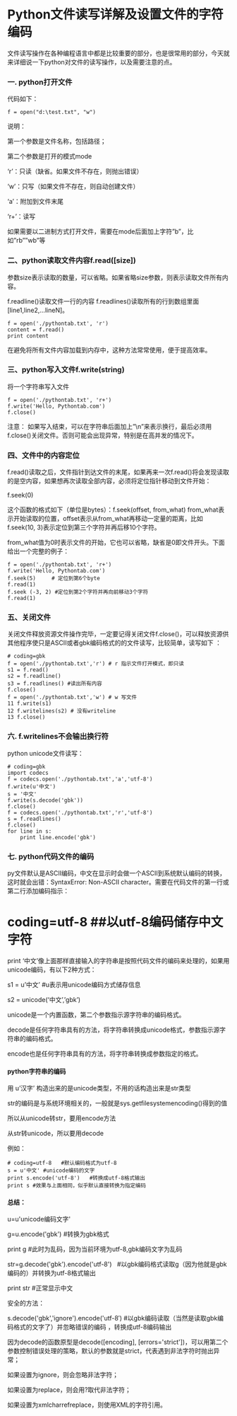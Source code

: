 # Python文件读写详解及设置文件的字符编码

文件读写操作在各种编程语言中都是比较重要的部分，也是很常用的部分，今天就来详细说一下python对文件的读写操作，以及需要注意的点。

### 一. python打开文件

代码如下：

    
    
    f = open("d:\test.txt", "w")

说明：

第一个参数是文件名称，包括路径；

第二个参数是打开的模式mode

  

‘r’：只读（缺省。如果文件不存在，则抛出错误）

‘w’：只写（如果文件不存在，则自动创建文件）

‘a’：附加到文件末尾

‘r+’：读写

如果需要以二进制方式打开文件，需要在mode后面加上字符”b”，比如”rb””wb”等

  

### 二、python读取文件内容f.read([size])

参数size表示读取的数量，可以省略。如果省略size参数，则表示读取文件所有内容。

f.readline()读取文件一行的内容 f.readlines()读取所有的行到数组里面[line1,line2,…lineN]。

    
    
    f = open('./pythontab.txt', 'r')
    content = f.read()
    print content

在避免将所有文件内容加载到内存中，这种方法常常使用，便于提高效率。

  

### 三、python写入文件f.write(string)

将一个字符串写入文件

    
    
    f = open('./pythontab.txt', 'r+')
    f.write('Hello, Pythontab.com')
    f.close()

注意： 如果写入结束，可以在字符串后面加上”\n”来表示换行，最后必须用f.close()关闭文件。否则可能会出现异常，特别是在高并发的情况下。

  

### 四、文件中的内容定位

f.read()读取之后，文件指针到达文件的末尾，如果再来一次f.read()将会发现读取的是空内容，如果想再次读取全部内容，必须将定位指针移动到文件开始：

f.seek(0)

这个函数的格式如下（单位是bytes）：f.seek(offset, from_what)
from_what表示开始读取的位置，offset表示从from_what再移动一定量的距离，比如f.seek(10,
3)表示定位到第三个字符并再后移10个字符。

from_what值为0时表示文件的开始，它也可以省略，缺省是0即文件开头。下面给出一个完整的例子：

    
    
    f = open('./pythontab.txt', 'r+')
    f.write('Hello, Pythontab.com')
    f.seek(5)     # 定位到第6个byte
    f.read(1)        
    f.seek (-3, 2) #定位到第2个字符并再向前移动3个字符
    f.read(1)

  

### 五、关闭文件

关闭文件释放资源文件操作完毕，一定要记得关闭文件f.close()，可以释放资源供其他程序使只是ASCII或者gbk编码格式的的文件读写，比较简单，读写如下
：

    
    
    # coding=gbk
    f = open('./pythontab.txt','r') # r 指示文件打开模式，即只读
    s1 = f.read()
    s2 = f.readline()
    s3 = f.readlines() #读出所有内容
    f.close()
    f = open('./pythontab.txt','w') # w 写文件
    11 f.write(s1)
    12 f.writelines(s2) # 没有writeline
    13 f.close()

  

### 六. f.writelines不会输出换行符

python unicode文件读写：

    
    
    # coding=gbk
    import codecs
    f = codecs.open('./pythontab.txt','a','utf-8')
    f.write(u'中文')
    s = '中文'
    f.write(s.decode('gbk'))
    f.close()
    f = codecs.open('./pythontab.txt','r','utf-8')
    s = f.readlines()
    f.close()
    for line in s:
        print line.encode('gbk')

  

### 七. python代码文件的编码

py文件默认是ASCII编码，中文在显示时会做一个ASCII到系统默认编码的转换，这时就会出错：SyntaxError: Non-ASCII
character。需要在代码文件的第一行或第二行添加编码指示：

  

# coding=utf-8 ##以utf-8编码储存中文字符

print ‘中文’像上面那样直接输入的字符串是按照代码文件的编码来处理的，如果用unicode编码，有以下2种方式：

s1 = u’中文’ #u表示用unicode编码方式储存信息

s2 = unicode(‘中文’,’gbk’)

unicode是一个内置函数，第二个参数指示源字符串的编码格式。

decode是任何字符串具有的方法，将字符串转换成unicode格式，参数指示源字符串的编码格式。

encode也是任何字符串具有的方法，将字符串转换成参数指定的格式。

  

#### python字符串的编码

  

用 u’汉字’ 构造出来的是unicode类型，不用的话构造出来是str类型

  

str的编码是与系统环境相关的，一般就是sys.getfilesystemencoding()得到的值

  

所以从unicode转str，要用encode方法

  

从str转unicode，所以要用decode

  

例如：

    
    
    # coding=utf-8   #默认编码格式为utf-8
    s = u'中文' #unicode编码的文字
    print s.encode('utf-8')   #转换成utf-8格式输出 
    print s #效果与上面相同，似乎默认直接转换为指定编码

#### 总结：

u=u'unicode编码文字'

g=u.encode('gbk') #转换为gbk格式

print g #此时为乱码，因为当前环境为utf-8,gbk编码文字为乱码

str=g.decode('gbk').encode('utf-8')   #以gbk编码格式读取g（因为他就是gbk编码的）并转换为utf-8格式输出

print str #正常显示中文

  

安全的方法：

s.decode('gbk','ignore').encode('utf-8′) #以gbk编码读取（当然是读取gbk编码格式的文字了）并忽略错误的编码
，转换成utf-8编码输出

因为decode的函数原型是decode([encoding],
[errors='strict'])，可以用第二个参数控制错误处理的策略，默认的参数就是strict，代表遇到非法字符时抛出异常；

  

如果设置为ignore，则会忽略非法字符；

如果设置为replace，则会用?取代非法字符；

如果设置为xmlcharrefreplace，则使用XML的字符引用。

  

